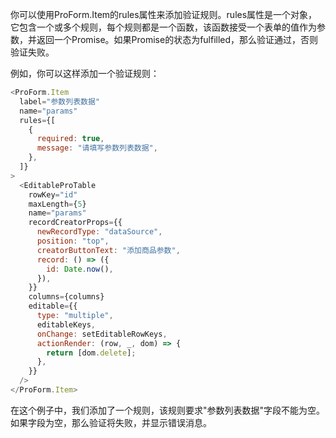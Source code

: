 你可以使用ProForm.Item的rules属性来添加验证规则。rules属性是一个对象，它包含一个或多个规则，每个规则都是一个函数，该函数接受一个表单的值作为参数，并返回一个Promise。如果Promise的状态为fulfilled，那么验证通过，否则验证失败。

例如，你可以这样添加一个验证规则：

```javascript
<ProForm.Item
  label="参数列表数据"
  name="params"
  rules={[
    {
      required: true,
      message: "请填写参数列表数据",
    },
  ]}
>
  <EditableProTable
    rowKey="id"
    maxLength={5}
    name="params"
    recordCreatorProps={{
      newRecordType: "dataSource",
      position: "top",
      creatorButtonText: "添加商品参数",
      record: () => ({
        id: Date.now(),
      }),
    }}
    columns={columns}
    editable={{
      type: "multiple",
      editableKeys,
      onChange: setEditableRowKeys,
      actionRender: (row, _, dom) => {
        return [dom.delete];
      },
    }}
  />
</ProForm.Item>
```

在这个例子中，我们添加了一个规则，该规则要求"参数列表数据"字段不能为空。如果字段为空，那么验证将失败，并显示错误消息。
